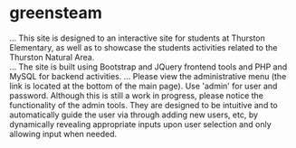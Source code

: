 # greensteam
...
This site is designed to an interactive site for students at Thurston Elementary, as well as to showcase the
students activities related to the Thurston Natural Area.  
...
The site is built using Bootstrap and JQuery frontend tools and PHP and MySQL for backend activities. 
...
Please view the administrative menu (the link is located at the bottom of the main page).  Use 'admin' for 
user and password.  Although this is still a work in progress, please notice the functionality of the admin 
tools.  They are designed to be intuitive and to automatically guide the user via through adding new users, etc,
by dynamically revealing appropriate inputs upon user selection and only allowing input when needed.

